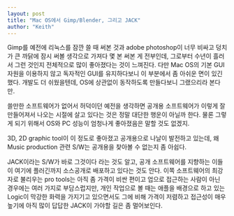 ```yaml
---
layout: post
title: "Mac OS에서 Gimp/Blender, 그리고 JACK"
author: "Keith"
---
```



Gimp를 예전에 리눅스를 잠깐 쓸 때 써본 것과 adobe photoshop이 너무 비싸고 덩치가 큰 까닭에 잠시 써볼 생각으로 가져다 몇 본 써본 게 전부인데, 그로부터 수년이 흘러서 그런 것인지 전체적으로 많이 좋아졌다는 것이 느껴진다. 다만 Mac OS의 기본 GUI 자원을 이용하지 않고 독자적인 GUI를 유지하다보니 이 부분에서 좀 아쉬운 면이 있긴 했다. 개발도 더 쉬웠을텐데, OS에 상관없이 동작하도록 만들다보니 그랬으리라 본다만.




쓸만한 소프트웨어가 없어서 허덕이던 예전을 생각하면 공개용 소프트웨어가 이렇게 잘 만들어져서 나오는 시절에 살고 있다는 것은 정말 대단한 행운이 아닐까 한다. 물론 그렇게 되기 위해서 OS와 PC 성능이 엄청나게 좋아졌음은 말할 것도 없겠지.




3D, 2D graphic tool이 이 정도로 좋아졌고 공개용으로 나날이 발전하고 있는데, 왜 Music production 관련 S/W는 공개용을 찾아볼 수 없는지 좀 아쉽다. 




JACK이라는 S/W가 바로 그것이다 라는 것도 알고, 공개 소프트웨어를 지향하는 이들이 여기에 플러긴까지 소스공개로 배포하고 있다는 것도 안다. 이쪽 소프트웨어의 최강자로 불리우는 pro tools는 아직 좀 가격이 비싼 편이고 업으로 접근하는 사람이 아닌 경우에는 여러 가지로 부담스럽지만, 개인 작업으로 볼 때는 애플을 배경으로 하고 있는 Logic이 막강한 화력을 가지기고 있으면서도 그에 비해 가격이 저렴하고 접근성이 매우 높기에 아직 많이 답답한 JACK이 가야할 길은 좀 멀어보인다. 


